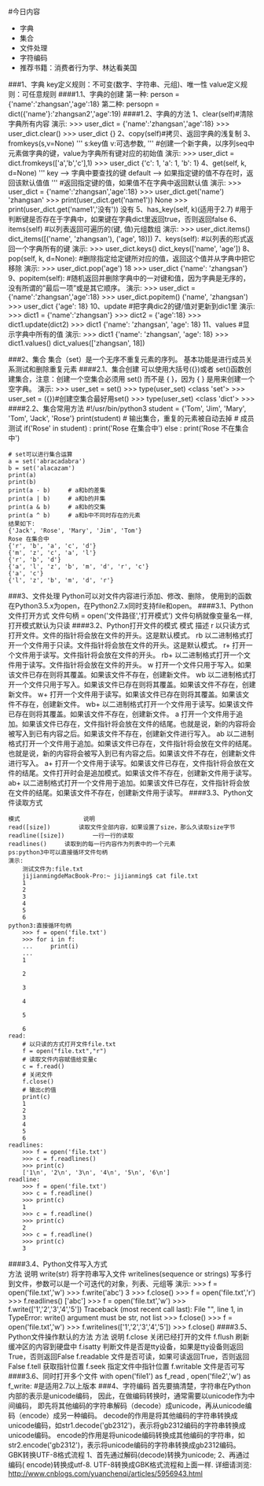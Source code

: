 #今日内容
+   字典
+   集合
+   文件处理
+   字符编码
+   推荐书籍：消费者行为学、林达看美国

###1、字典
    key定义规则：不可变(数字、字符串、元组)、唯一性
    value定义规则：可任意规则
####1.1、字典的创建
    第一种:
        person = {'name':'zhangsan','age':18}
    第二种:
        persopn = dict({'name'}:'zhangsan2','age':19)
####1.2、字典的方法
    1、clear(self)#清除字典所有内容
        演示:
            >>> user_dict = {'name':'zhangsan','age':18}
            >>> user_dict.clear()
            >>> user_dict
            {}
    2、copy(self)#拷贝、返回字典的浅复制
    3、fromkeys(s,v=None)
        '''
            s:key值
            v:可选参数,
        '''
        #创建一个新字典，以序列seq中元素做字典的键，value为字典所有键对应的初始值
        演示:
            >>> user_dict = dict.fromkeys(['a','b','c'],1)
            >>> user_dict
            {'c': 1, 'a': 1, 'b': 1}
    4、get(self, k, d=None)
        '''
            key –> 字典中要查找的键
            default –> 如果指定键的值不存在时，返回该默认值值
        '''
        #返回指定键的值，如果值不在字典中返回默认值
        演示:
            >>> user_dict = {'name':'zhangsan','age':18}
            >>> user_dict.get('name')
            'zhangsan'
            >>> print(user_dict.get('name1'))
            None
            >>> print(user_dict.get('name1','没有'))
            没有
    5、has_key(self, k)(适用于2.7)
        #用于判断键是否存在于字典中，如果键在字典dict里返回true，否则返回false
    6、items(self)
        #以列表返回可遍历的(键, 值)元组数组
        演示:
            >>> user_dict.items()
            dict_items([('name', 'zhangsan'), ('age', 18)])
    7、keys(self):
        #以列表的形式返回一个字典所有的键
        演示:
            >>> user_dict.keys()
            dict_keys(['name', 'age'])
    8、pop(self, k, d=None):
        #删除指定给定键所对应的值，返回这个值并从字典中把它移除
        演示:
            >>> user_dict.pop('age')
            18
            >>> user_dict
            {'name': 'zhangsan'}
    9、popitem(self):
        #随机返回并删除字典中的一对键和值，因为字典是无序的，没有所谓的”最后一项”或是其它顺序。
        演示:
            >>> user_dict = {'name':'zhangsan','age':18}
            >>> user_dict.popitem()
            ('name', 'zhangsan')
            >>> user_dict
            {'age': 18}
    10、update
        #把字典dic2的键/值对更新到dic1里
        演示:
            >>> dict1 = {'name':'zhangsan'}
            >>> dict2 = {'age':18}
            >>> dict1.update(dict2)
            >>> dict1
            {'name': 'zhangsan', 'age': 18}
    11、values
        #显示字典中所有的值
        演示:
            >>> dict1
            {'name': 'zhangsan', 'age': 18}
            >>> dict1.values()
            dict_values(['zhangsan', 18])
            
###2、集合
    集合（set）是一个无序不重复元素的序列。
    基本功能是进行成员关系测试和删除重复元素
####2.1、集合创建
    可以使用大括号({})或者 set()函数创建集合，注意：创建一个空集合必须用 set() 而不是 { }，因为 { } 是用来创建一个空字典。
    演示:
        >>> user_set = set()
        >>> type(user_set)
        <class 'set'>
        >>> user_set = ({})#创建空集合最好用set()
        >>> type(user_set)
        <class 'dict'>
        >>> 
####2.2、集合常用方法
    #!/usr/bin/python3
    student = {'Tom', 'Jim', 'Mary', 'Tom', 'Jack', 'Rose'}
    print(student)   # 输出集合，重复的元素被自动去掉
    # 成员测试
    if('Rose' in student) :
        print('Rose 在集合中')
    else :
        print('Rose 不在集合中')
    
    # set可以进行集合运算
    a = set('abracadabra')
    b = set('alacazam')
    print(a)
    print(b)
    print(a - b)     # a和b的差集
    print(a | b)     # a和b的并集
    print(a & b)     # a和b的交集
    print(a ^ b)     # a和b中不同时存在的元素
    结果如下:
    {'Jack', 'Rose', 'Mary', 'Jim', 'Tom'}
    Rose 在集合中
    {'r', 'b', 'a', 'c', 'd'}
    {'m', 'z', 'c', 'a', 'l'}
    {'r', 'b', 'd'}
    {'a', 'l', 'z', 'b', 'm', 'd', 'r', 'c'}
    {'a', 'c'}
    {'l', 'z', 'b', 'm', 'd', 'r'}
###3、文件处理
    Python可以对文件内容进行添加、修改、删除，
    使用到的函数在Python3.5.x为open，在Python2.7.x同时支持file和open。
####3.1、Python文件打开方式
    文件句柄 = open('文件路径','打开模式')
    文件句柄就像变量名一样,打开模式默认为只读
####3.2、Python打开文件的模式
    模式	    描述
    r	    以只读方式打开文件。文件的指针将会放在文件的开头。这是默认模式。
    rb	    以二进制格式打开一个文件用于只读。文件指针将会放在文件的开头。这是默认模式。
    r+	    打开一个文件用于读写。文件指针将会放在文件的开头。
    rb+	    以二进制格式打开一个文件用于读写。文件指针将会放在文件的开头。
    w	    打开一个文件只用于写入。如果该文件已存在则将其覆盖。如果该文件不存在，创建新文件。
    wb	    以二进制格式打开一个文件只用于写入。如果该文件已存在则将其覆盖。如果该文件不存在，创建新文件。
    w+	    打开一个文件用于读写。如果该文件已存在则将其覆盖。如果该文件不存在，创建新文件。
    wb+	    以二进制格式打开一个文件用于读写。如果该文件已存在则将其覆盖。如果该文件不存在，创建新文件。
    a	    打开一个文件用于追加。如果该文件已存在，文件指针将会放在文件的结尾。也就是说，新的内容将会被写入到已有内容之后。如果该文件不存在，创建新文件进行写入。
    ab	    以二进制格式打开一个文件用于追加。如果该文件已存在，文件指针将会放在文件的结尾。也就是说，新的内容将会被写入到已有内容之后。如果该文件不存在，创建新文件进行写入。
    a+	    打开一个文件用于读写。如果该文件已存在，文件指针将会放在文件的结尾。文件打开时会是追加模式。如果该文件不存在，创建新文件用于读写。
    ab+	    以二进制格式打开一个文件用于追加。如果该文件已存在，文件指针将会放在文件的结尾。如果该文件不存在，创建新文件用于读写。
####3.3、Python文件读取方式
    
    模式	                说明
    read([size])	    读取文件全部内容，如果设置了size，那么久读取size字节
    readline([size])	    一行一行的读取
    readlines()	    读取到的每一行内容作为列表中的一个元素
    ps:python3中可以直接循环文件句柄
    演示:
        测试文件为:file.txt
        jijianmingdeMacBook-Pro:~ jijianming$ cat file.txt 
        1
        2
        3
        4
        5
        6
    python3:直接循环句柄
        >>> f = open('file.txt')
        >>> for i in f:
        ...     print(i)
        ... 
        1
        
        2
        
        3
        
        4
        
        5
        
        6
    read:
        # 以只读的方式打开文件file.txt
        f = open("file.txt","r")
        # 读取文件内容赋值给变量c
        c = f.read()
        # 关闭文件
        f.close()
        # 输出c的值
        print(c)
        1
        2
        3
        4
        5
        6
    readlines:
        >>> f = open('file.txt')
        >>> c = f.readlines()
        >>> print(c)
        ['1\n', '2\n', '3\n', '4\n', '5\n', '6\n']
    readline:
        >>> f = open('file.txt')
        >>> c = f.readline()
        >>> print(c)
        1
        >>> c = f.readline()
        >>> print(c)
        2
        >>> c = f.readline()
        >>> print(c)
        3
####3.4、Python文件写入方式   
    方法	                            说明
    write(str)	                将字符串写入文件
    writelines(sequence or strings)	写多行到文件，参数可以是一个可迭代的对象，列表、元组等
    演示:
        >>> f = open('file.txt','w')
        >>> f.write('abc')
        3
        >>> f.close()
        >>> f = open('file.txt','r')
        >>> f.readlines()
        ['abc']
        >>> f = open('file.txt','w')
        >>> f.write(['1','2','3','4','5'])
        Traceback (most recent call last):
          File "<stdin>", line 1, in <module>
        TypeError: write() argument must be str, not list
        >>> f.close()
        >>> f = open('file.txt','w')
        >>> f.writelines(['1','2','3','4','5'])
        >>> f.close()
####3.5、Python文件操作默认的方法
    方法                  说明
    f.close           关闭已经打开的文件
    f.flush           刷新缓冲区的内容到硬盘中
    f.isatty          判断文件是否是tty设备，如果是tty设备则返回True，否则返回False
    f.readable        文件是否可读，如果可读返回True，否则返回False
    f.tell            获取指针位置
    f.seek            指定文件中指针位置
    f.writable        文件是否可写
####3.6、同时打开多个文件
    with open('file1') as f_read , open('file2','w') as f_write:
    #是适用2.7以上版本
###4、字符编码
    首先要搞清楚，字符串在Python内部的表示是unicode编码，
    因此，在做编码转换时，通常需要以unicode作为中间编码，
    即先将其他编码的字符串解码（decode）成unicode，再从unicode编码（encode）成另一种编码。
    decode的作用是将其他编码的字符串转换成unicode编码，如str1.decode('gb2312')，表示将gb2312编码的字符串转换成unicode编码。
    encode的作用是将unicode编码转换成其他编码的字符串，如str2.encode('gb2312')，表示将unicode编码的字符串转换成gb2312编码。
    GBK转换UTF-8格式流程
        1、首先通过解码(decode)转换为unicode;
        2、再通过编码( encode)转换成utf-8.
    UTF-8转换成GBK格式流程和上面一样.
    详细请浏览:
        http://www.cnblogs.com/yuanchenqi/articles/5956943.html